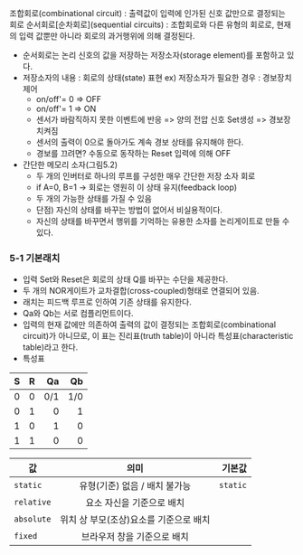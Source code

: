 조합회로(combinational circuit) : 출력값이 입력에 인가된 신호 값만으로 결정되는 회로
순서회로[순차회로](sequential circuits) : 조합회로와 다른 유형의 회로로, 현재의 입력 값뿐만 아니라 회로의 과거행위에 의해 결정된다. 
  - 순서회로는 논리 신호의 값을 저장하는 저장소자(storage element)를 포함하고 있다.
  - 저장소자의 내용 : 회로의 상태(state) 표현
    ex) 저장소자가 필요한 경우 : 경보장치 제어
      - on/off'= 0 => OFF
      - on/off'= 1 => ON
      - 센서가 바람직하지 못한 이벤트에 반응 => 양의 전압 신호 Set생성 => 경보장치켜짐
      - 센서의 출력이 0으로 돌아가도 계속 경보 상태를 유지해야 한다. 
      - 경보를 끄려면? 수동으로 동작하는 Reset 입력에 의해 OFF
  - 간단한 메모리 소자(그림5.2)
    - 두 개의 인버터로 하나의 루프를 구성한 매우 간단한 저장 소자 회로
    - if A=0, B=1 -> 회로는 영원히 이 상태 유지(feedback loop)
    - 두 개의 가능한 상태를 가질 수 있음
    - 단점) 자신의 상태를 바꾸는 방법이 없어서 비실용적이다. 
    - 자신의 상태를 바꾸면서 행위를 기억하는 유용한 소자를 논리게이트로 만들 수 있다. 
### 5-1 기본래치
- 입력 Set와 Reset은 회로의 상태 Q를 바꾸는 수단을 제공한다.
- 두 개의 NOR게이트가 교차결합(cross-coupled)형태로 연결되어 있음.
- 래치는 피드백 루프로 인하여 기존 상태를 유지한다.
- Qa와 Qb는 서로 컴플리먼트이다.
- 입력의 현재 값에만 의존하여 출력의 값이 결정되는 조합회로(combinational circuit)가 아니므로, 이 표는 진리표(truth table)이 아니라 특성표(characteristic table)라고 한다.
- 특성표


| S | R | Qa | Qb |
|---:|:---:|---:|---:|
| 0 | 0 | 0/1 | 1/0 |
| 0 | 1 | 0 | 1 |
| 1 | 0 | 1 | 0 |
| 1 | 1 | 0 | 0 |

| 값 | 의미 | 기본값 |
|---|:---:|---:|
| `static` | 유형(기준) 없음 / 배치 불가능 | `static` |
| `relative` | 요소 자신을 기준으로 배치 |  |
| `absolute` | 위치 상 부모(조상)요소를 기준으로 배치 |  |
| `fixed` | 브라우저 창을 기준으로 배치 |  |




    
